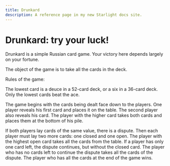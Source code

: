 ```yaml
---
title: Drunkard
description: A reference page in my new Starlight docs site.
---
```


# Drunkard: try your luck!

Drunkard is a simple Russian card game. Your victory here depends largely on your fortune.

The object of the game is to take all the cards in the deck.

Rules of the game:

The lowest card is a deuce in a 52-card deck, or a six in a 36-card deck. Only the lowest cards beat the ace.

The game begins with the cards being dealt face down to the players. One player reveals his first card and places it on the table. The second player also reveals his card. The player with the higher card takes both cards and places them at the bottom of his pile.

If both players lay cards of the same value, there is a dispute. Then each player must lay two more cards: one closed and one open. The player with the highest open card takes all the cards from the table. If a player has only one card left, the dispute continues, but without the closed card. The player who has no cards left to continue the dispute takes all the cards of the dispute. The player who has all the cards at the end of the game wins.